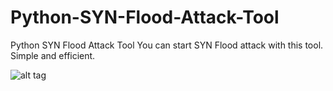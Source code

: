 # Python-SYN-Flood-Attack-Tool
Python SYN Flood Attack Tool
You can start SYN Flood attack with this tool.
Simple and efficient.

![alt tag](https://emreovunc.com/projects/Syn_Flood.png)
